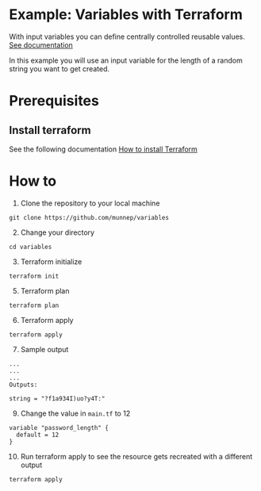 # Example: Variables with Terraform

With input variables you can define centrally controlled reusable values. [See documentation](https://www.terraform.io/docs/language/values/variables.html) 

In this example you will use an input variable for the length of a random string you want to get created.

# Prerequisites

## Install terraform  
See the following documentation [How to install Terraform](https://learn.hashicorp.com/tutorials/terraform/install-cli)

# How to

1. Clone the repository to your local machine
```
git clone https://github.com/munnep/variables
```
2. Change your directory
```
cd variables
```
3. Terraform initialize
```
terraform init
```
5. Terraform plan
```
terraform plan
```
6. Terraform apply
```
terraform apply
```
7. Sample output
```
...
...
...
Outputs:

string = "?f1a934I)uo?y4T:"
```
9. Change the value in ```main.tf``` to 12
```
variable "password_length" {
  default = 12
}
```
10. Run terraform apply to see the resource gets recreated with a different output
```
terraform apply
```

